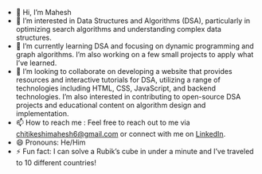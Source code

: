 - 👋 Hi, I’m Mahesh
- 👀 I’m interested in Data Structures and Algorithms (DSA), particularly in optimizing search algorithms and understanding complex data structures.
- 🌱 I’m currently learning DSA and focusing on dynamic programming and graph algorithms. I’m also working on a few small projects to apply what I’ve learned.
- 💞️ I’m looking to collaborate on developing a website that provides resources and interactive tutorials for DSA, utilizing a range of technologies including HTML, CSS, JavaScript, and backend technologies. I’m also interested in contributing to open-source DSA projects and educational content on algorithm design and implementation. 
- 📫 How to reach me : Feel free to reach out to me via [chitikeshimahesh6@gmail.com](mailto:chitikeshimahesh6@gmail.com) or connect with me on [LinkedIn](https://www.linkedin.com/in/mahesh-chitikeshi-b7a0982b9).
- 😄 Pronouns: He/Him
- ⚡ Fun fact: I can solve a Rubik’s cube in under a minute and I’ve traveled to 10 different countries!

<!---
Mahesh-ch06/Mahesh-ch06 is a ✨ special ✨ repository because its `README.md` (this file) appears on your GitHub profile.
You can click the Preview link to take a look at your changes.
--->

